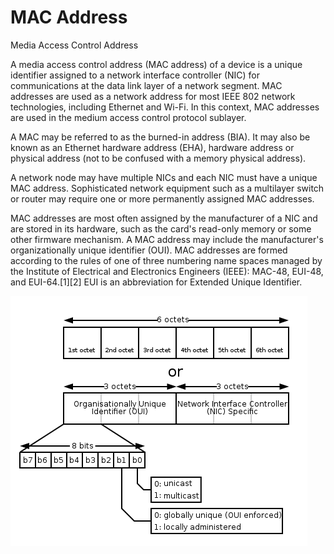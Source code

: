 # MAC Address


Media Access Control Address

A media access control address (MAC address) of a device is a unique
identifier assigned to a network interface controller (NIC) for
communications at the data link layer of a network segment. MAC
addresses are used as a network address for most IEEE 802 network
technologies, including Ethernet and Wi-Fi. In this context, MAC
addresses are used in the medium access control protocol sublayer.

A MAC may be referred to as the burned-in address (BIA). It may also be
known as an Ethernet hardware address (EHA), hardware address or
physical address (not to be confused with a memory physical address).

A network node may have multiple NICs and each NIC must have a unique
MAC address. Sophisticated network equipment such as a multilayer switch
or router may require one or more permanently assigned MAC addresses.

MAC addresses are most often assigned by the manufacturer of a NIC and
are stored in its hardware, such as the card's read-only memory or some
other firmware mechanism. A MAC address may include the manufacturer's
organizationally unique identifier (OUI). MAC addresses are formed
according to the rules of one of three numbering name spaces managed by
the Institute of Electrical and Electronics Engineers (IEEE): MAC-48,
EUI-48, and EUI-64.\[1\]\[2\] EUI is an abbreviation for Extended Unique
Identifier.

![](./images/15008537.png?width=475)

